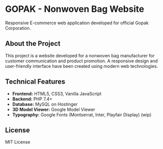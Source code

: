 # GOPAK - Nonwoven Bag Website

Responsive E-commerce web application developed for official Gopak Corporation.

## About the Project

This project is a website developed for a nonwoven bag manufacturer for customer communication and product promotion. A responsive design and user-friendly interface have been created using modern web technologies.

## Technical Features

- **Frontend:** HTML5, CSS3, Vanilla JavaScript
- **Backend:** PHP 7.4+
- **Database:** MySQL on Hostinger
- **3D Model Viewer:** Google Model Viewer
- **Typography:** Google Fonts (Montserrat, Inter, Playfair Display) (wip)

## License

MIT License